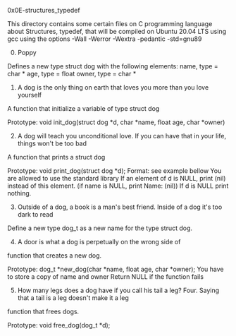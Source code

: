 0x0E-structures_typedef

This directory contains some certain files on C programming language about Structures, typedef, that will be compiled on Ubuntu 20.04 LTS using gcc using the options -Wall -Werror -Wextra -pedantic -std=gnu89




0. Poppy

Defines a new type struct dog with the following elements:
name, type = char *
age, type = float
owner, type = char *


1. A dog is the only thing on earth that loves you more than you love yourself

A function that initialize a variable of type struct dog

Prototype: void init_dog(struct dog *d, char *name, float age, char *owner)



2. A dog will teach you unconditional love. If you can have that in your life, things won't be too bad

A function that prints a struct dog

Prototype: void print_dog(struct dog *d);
Format: see example bellow
You are allowed to use the standard library
If an element of d is NULL, print (nil) instead of this element. (if name is NULL, print Name: (nil))
If d is NULL print nothing.


3. Outside of a dog, a book is a man's best friend. Inside of a dog it's too dark to read

Define a new type dog_t as a new name for the type struct dog.


4. A door is what a dog is perpetually on the wrong side of

function that creates a new dog.

Prototype: dog_t *new_dog(char *name, float age, char *owner);
You have to store a copy of name and owner
Return NULL if the function fails


5. How many legs does a dog have if you call his tail a leg? Four. Saying that a tail is a leg doesn't make it a leg

function that frees dogs.

Prototype: void free_dog(dog_t *d);
